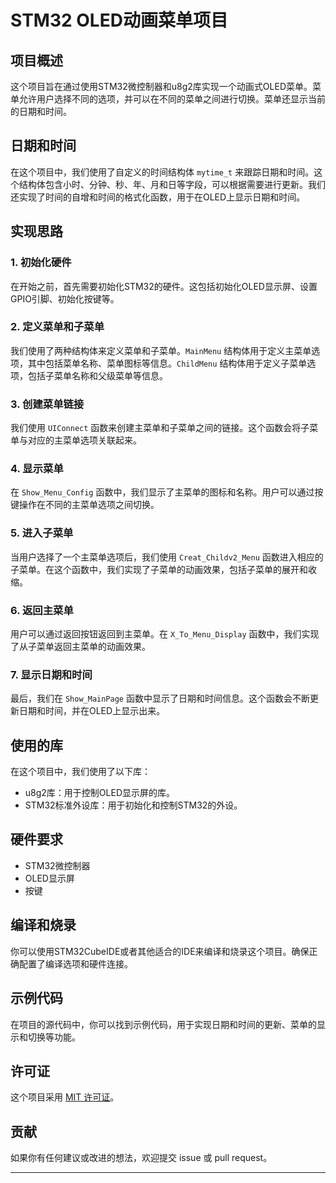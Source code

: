 # STM32 OLED动画菜单项目

## 项目概述

这个项目旨在通过使用STM32微控制器和u8g2库实现一个动画式OLED菜单。菜单允许用户选择不同的选项，并可以在不同的菜单之间进行切换。菜单还显示当前的日期和时间。

## 日期和时间

在这个项目中，我们使用了自定义的时间结构体 `mytime_t` 来跟踪日期和时间。这个结构体包含小时、分钟、秒、年、月和日等字段，可以根据需要进行更新。我们还实现了时间的自增和时间的格式化函数，用于在OLED上显示日期和时间。

## 实现思路

### 1. 初始化硬件

在开始之前，首先需要初始化STM32的硬件。这包括初始化OLED显示屏、设置GPIO引脚、初始化按键等。

### 2. 定义菜单和子菜单

我们使用了两种结构体来定义菜单和子菜单。`MainMenu` 结构体用于定义主菜单选项，其中包括菜单名称、菜单图标等信息。`ChildMenu` 结构体用于定义子菜单选项，包括子菜单名称和父级菜单等信息。

### 3. 创建菜单链接

我们使用 `UIConnect` 函数来创建主菜单和子菜单之间的链接。这个函数会将子菜单与对应的主菜单选项关联起来。

### 4. 显示菜单

在 `Show_Menu_Config` 函数中，我们显示了主菜单的图标和名称。用户可以通过按键操作在不同的主菜单选项之间切换。

### 5. 进入子菜单

当用户选择了一个主菜单选项后，我们使用 `Creat_Childv2_Menu` 函数进入相应的子菜单。在这个函数中，我们实现了子菜单的动画效果，包括子菜单的展开和收缩。

### 6. 返回主菜单

用户可以通过返回按钮返回到主菜单。在 `X_To_Menu_Display` 函数中，我们实现了从子菜单返回主菜单的动画效果。

### 7. 显示日期和时间

最后，我们在 `Show_MainPage` 函数中显示了日期和时间信息。这个函数会不断更新日期和时间，并在OLED上显示出来。

## 使用的库

在这个项目中，我们使用了以下库：

- u8g2库：用于控制OLED显示屏的库。
- STM32标准外设库：用于初始化和控制STM32的外设。

## 硬件要求

- STM32微控制器
- OLED显示屏
- 按键

## 编译和烧录

你可以使用STM32CubeIDE或者其他适合的IDE来编译和烧录这个项目。确保正确配置了编译选项和硬件连接。

## 示例代码

在项目的源代码中，你可以找到示例代码，用于实现日期和时间的更新、菜单的显示和切换等功能。

## 许可证

这个项目采用 [MIT 许可证](LICENSE)。

## 贡献

如果你有任何建议或改进的想法，欢迎提交 issue 或 pull request。

---


